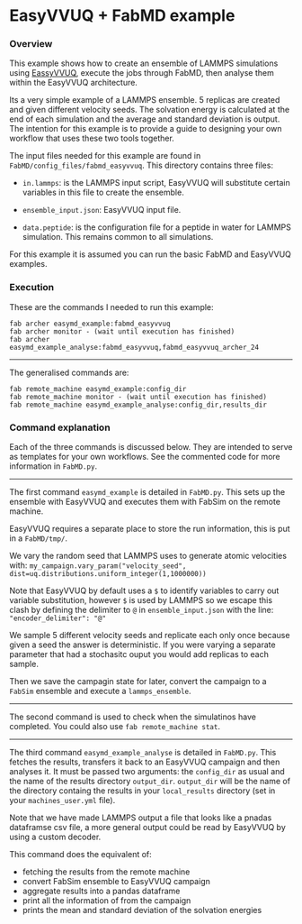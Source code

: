 # EasyVVUQ + FabMD example

### Overview

This example shows how to create an ensemble of LAMMPS simulations using [EassyVVUQ](https://github.com/UCL-CCS/EasyVVUQ), execute the jobs through FabMD, then analyse them within the EasyVVUQ architecture.

Its a very simple example of a LAMMPS ensemble. 5 replicas are created and given different velocity seeds. The solvation energy is calculated at the end of each simulation and the average and standard deviation is output. The intention for this example is to provide a guide to designing your own workflow that uses these two tools together. 

The input files needed for this example are found in `FabMD/config_files/fabmd_easyvvuq`. This directory contains three files:

+ `in.lammps`: is the LAMMPS input script, EasyVVUQ will substitute certain variables in this file to create the ensemble. 

+ `ensemble_input.json`: EasyVVUQ input file. 

+ `data.peptide`: is the configuration file for a peptide in water for LAMMPS simulation. This remains common to all simulations.

For this example it is assumed you can run the basic FabMD and EasyVVUQ examples.

### Execution

These are the commands I needed to run this example:

```
fab archer easymd_example:fabmd_easyvvuq
fab archer monitor - (wait until execution has finished)
fab archer easymd_example_analyse:fabmd_easyvvuq,fabmd_easyvvuq_archer_24
```

---
The generalised commands are:

```
fab remote_machine easymd_example:config_dir
fab remote_machine monitor - (wait until execution has finished)
fab remote_machine easymd_example_analyse:config_dir,results_dir
```

### Command explanation

Each of the three commands is discussed below. They are intended to serve as templates for your own workflows. See the commented code for more information in `FabMD.py`.

---

The first command `easymd_example` is detailed in `FabMD.py`. This sets up the ensemble with EasyVVUQ and executes them with FabSim on the remote machine. 

EasyVVUQ requires a separate place to store the run information, this is put in a `FabMD/tmp/`. 

We vary the random seed that LAMMPS uses to generate atomic velocities with: `my_campaign.vary_param("velocity_seed", dist=uq.distributions.uniform_integer(1,1000000))` 

Note that EasyVVUQ by default uses a `$` to identify variables to carry out variable substitution, however `$` is used by LAMMPS so we escape this clash by defining the delimiter to `@` in `ensemble_input.json` with the line: `"encoder_delimiter": "@" `

We sample 5 different velocity seeds and replicate each only once because given a seed the answer is deterministic. If you were varying a separate parameter that had a stochasitc ouput you would add replicas to each sample.

Then we save the campagin state for later, convert the campaign to a `FabSim` ensemble and execute a `lammps_ensemble`.

---

The second command is used to check when the simulatinos have completed. You could also use `fab remote_machine stat`.

---

The third command `easymd_example_analyse` is detailed in `FabMD.py`. This fetches the results, transfers it back to an EasyVVUQ campaign and then analyses it. It must be passed two arguments: the `config_dir` as usual and the name of the results directory `output_dir`. `output_dir` will be the name of the directory containg the results in your `local_results` directory (set in your `machines_user.yml` file).

Note that we have made LAMMPS output a file that looks like a pnadas dataframse csv file, a more general output could be read by EasyVVUQ by using a custom decoder. 

This command does the equivalent of:

+ fetching the results from the remote machine
+ convert FabSim ensemble to EasyVVUQ campaign
+ aggregate results into a pandas dataframe
+ print all the information of from the campaign
+ prints the mean and standard deviation of the solvation energies


